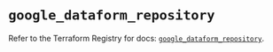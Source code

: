 # `google_dataform_repository`

Refer to the Terraform Registry for docs: [`google_dataform_repository`](https://registry.terraform.io/providers/hashicorp/google-beta/5.15.0/docs/resources/google_dataform_repository).

